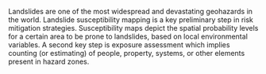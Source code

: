  Landslides are one of the most widespread and devastating geohazards in the world. Landslide susceptibility mapping is a key preliminary step in risk mitigation strategies. Susceptibility maps depict the spatial probability levels for a certain area to be prone to landslides, based on local environmental variables. A second key step is exposure assessment which implies counting (or estimating) of people, property, systems, or other elements present in hazard zones.
